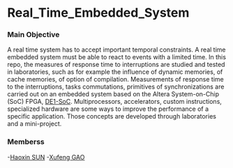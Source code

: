 # Real_Time_Embedded_System

### Main Objective
A real time system has to accept important temporal constraints. A real time embedded system must be able to react to events with a limited time.
In this repo, the measures of response time to interruptions are studied and tested in laboratories, such as for example the influence of dynamic memories, of cache memories, of option of compilation. 
Measurements of response time to the interruptions, tasks commutations, primitives of synchronizations are carried out on an embedded system based on the Altera System-on-Chip (SoC) FPGA, [DE1-SoC](https://www.terasic.com.tw/cgi-bin/page/archive.pl?Language=English&No=836).
Multiprocessors, accelerators, custom instructions, specialized hardware are some ways to improve the performance of a specific application. Those concepts are developed through laboratories and a mini-project.

### Memberss
-[Haoxin SUN](https://github.com/HaoxinSEU)
-[Xufeng GAO](https://github.com/XufengGAO)
